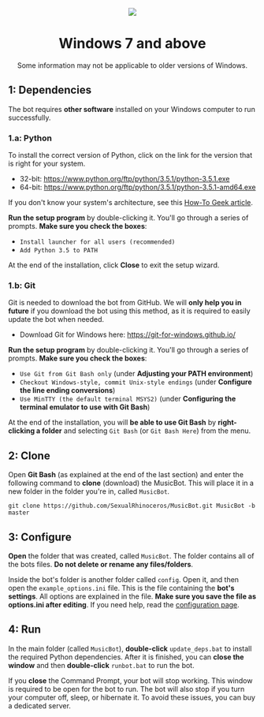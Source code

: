 <p align="center">
<img src="http://i.imgur.com/H3c2tJ8.png">
</p>

<h1 align="center">Windows 7 and above</h1>
<p align="center">Some information may not be applicable to older versions of Windows.</p>

## 1: Dependencies
The bot requires **other software** installed on your Windows computer to run successfully.

### 1.a: Python
To install the correct version of Python, click on the link for the version that is right for your system.

* 32-bit: https://www.python.org/ftp/python/3.5.1/python-3.5.1.exe
* 64-bit: https://www.python.org/ftp/python/3.5.1/python-3.5.1-amd64.exe

If you don't know your system's architecture, see this [How-To Geek article](http://www.howtogeek.com/howto/21726/how-do-i-know-if-im-running-32-bit-or-64-bit-windows-answers/).

**Run the setup program** by double-clicking it. You'll go through a series of prompts. **Make sure you check the boxes**:

* `Install launcher for all users (recommended)`
* `Add Python 3.5 to PATH`

At the end of the installation, click **Close** to exit the setup wizard.

### 1.b: Git
Git is needed to download the bot from GitHub. We will **only help you in future** if you download the bot using this method, as it is required to easily update the bot when needed.

* Download Git for Windows here: <https://git-for-windows.github.io/>

**Run the setup program** by double-clicking it. You'll go through a series of prompts. **Make sure you check the boxes**:

* `Use Git from Git Bash only` (under **Adjusting your PATH environment**)
* `Checkout Windows-style, commit Unix-style endings` (under **Configure the line ending conversions**)
* `Use MinTTY (the default terminal MSYS2)` (under **Configuring the terminal emulator to use with Git Bash**)

At the end of the installation, you will **be able to use Git Bash** by **right-clicking a folder** and selecting `Git Bash` (or `Git Bash Here`) from the menu.

## 2: Clone
Open **Git Bash** (as explained at the end of the last section) and enter the following command to **clone** (download) the MusicBot. This will place it in a new folder in the folder you're in, called `MusicBot`.

    git clone https://github.com/SexualRhinoceros/MusicBot.git MusicBot -b master

## 3: Configure
**Open** the folder that was created, called `MusicBot`. The folder contains all of the bots files. **Do not delete or rename any files/folders**.

Inside the bot's folder is another folder called `config`. Open it, and then open the `example_options.ini` file. This is the file containing the **bot's settings**. All options are explained in the file. **Make sure you save the file as options.ini after editing**. If you need help, read the [configuration page](https://github.com/SexualRhinoceros/MusicBot/wiki/Configuration).

## 4: Run
In the main folder (called `MusicBot`), **double-click** `update_deps.bat` to install the required Python dependencies. After it is finished, you can **close the window** and then **double-click** `runbot.bat` to run the bot.

If you **close** the Command Prompt, your bot will stop working. This window is required to be open for the bot to run. The bot will also stop if you turn your computer off, sleep, or hibernate it. To avoid these issues, you can buy a dedicated server.